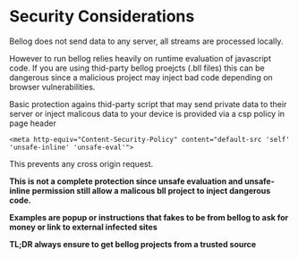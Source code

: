 # Security Considerations

Bellog does not send data to any server, all streams are processed locally.

However to run bellog relies heavily on runtime evaluation of javascript code.
If you are using thid-party bellog proejcts (.bll files) this can be dangerous since a malicious project may inject bad code
depending on browser vulnerabilities.

Basic protection agains thid-party script that may send private data to their server or inject malicous data to your device
is provided via a csp policy in page header

```
<meta http-equiv="Content-Security-Policy" content="default-src 'self' 'unsafe-inline' 'unsafe-eval'">
```

This prevents any cross origin request.

**This is not a complete protection since unsafe evaluation and unsafe-inline permission still allow a malicous bll project to inject dangerous code.**

**Examples are popup or instructions that fakes to be from bellog to ask for money or link to external infected sites**

**TL;DR always ensure to get bellog projects from a trusted source**